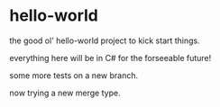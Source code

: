# hello-world
the good ol' hello-world project to kick start things.

everything here will be in C#
  for the forseeable future!

  some more tests on a new branch.

  now trying a new merge type.
